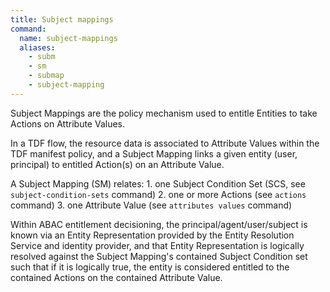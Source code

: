 ```yaml
---
title: Subject mappings
command:
  name: subject-mappings
  aliases:
    - subm
    - sm
    - submap
    - subject-mapping
---
```


Subject Mappings are the policy mechanism used to entitle Entities to take Actions on Attribute Values.

In a TDF flow, the resource data is associated to Attribute Values within the TDF manifest policy,
and a Subject Mapping links a given entity (user, principal) to entitled Action(s) on an Attribute Value.

A Subject Mapping (SM) relates:
    1. one Subject Condition Set (SCS, see `subject-condition-sets` command)
    2. one or more Actions (see `actions` command)
    3. one Attribute Value (see `attributes values` command)

Within ABAC entitlement decisioning, the principal/agent/user/subject is known via an Entity Representation
provided by the Entity Resolution Service and identity provider, and that Entity Representation is logically
resolved against the Subject Mapping's contained Subject Condition set such that if it is logically true,
the entity is considered entitled to the contained Actions on the contained Attribute Value.
